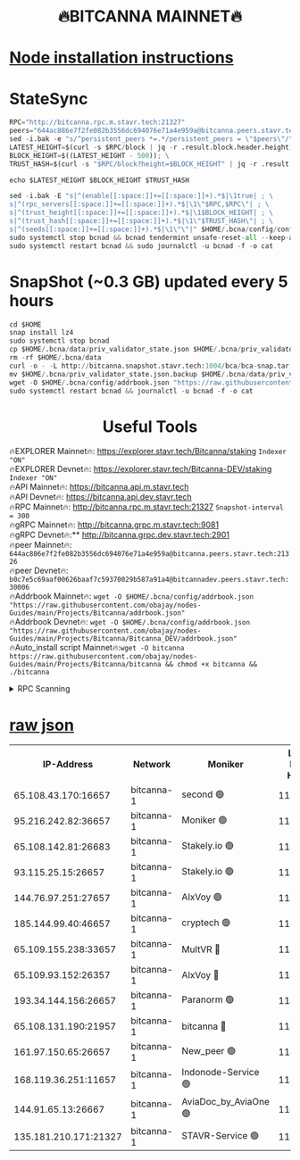 <h1 align="center"> 🔥BITCANNA MAINNET🔥</h1>


[Node installation instructions](https://github.com/obajay/nodes-Guides/tree/main/Projects/Bitcanna)
=

# StateSync
```python
RPC="http://bitcanna.rpc.m.stavr.tech:21327"
peers="644ac886e7f2fe082b3556dc694076e71a4e959a@bitcanna.peers.stavr.tech:21326"
sed -i.bak -e "s/^persistent_peers *=.*/persistent_peers = \"$peers\"/" $HOME/.bcna/config/config.toml
LATEST_HEIGHT=$(curl -s $RPC/block | jq -r .result.block.header.height); \
BLOCK_HEIGHT=$((LATEST_HEIGHT - 500)); \
TRUST_HASH=$(curl -s "$RPC/block?height=$BLOCK_HEIGHT" | jq -r .result.block_id.hash)

echo $LATEST_HEIGHT $BLOCK_HEIGHT $TRUST_HASH

sed -i.bak -E "s|^(enable[[:space:]]+=[[:space:]]+).*$|\1true| ; \
s|^(rpc_servers[[:space:]]+=[[:space:]]+).*$|\1\"$RPC,$RPC\"| ; \
s|^(trust_height[[:space:]]+=[[:space:]]+).*$|\1$BLOCK_HEIGHT| ; \
s|^(trust_hash[[:space:]]+=[[:space:]]+).*$|\1\"$TRUST_HASH\"| ; \
s|^(seeds[[:space:]]+=[[:space:]]+).*$|\1\"\"|" $HOME/.bcna/config/config.toml
sudo systemctl stop bcnad && bcnad tendermint unsafe-reset-all --keep-addr-book
sudo systemctl restart bcnad && sudo journalctl -u bcnad -f -o cat
```
# SnapShot (~0.3 GB) updated every 5 hours
```python
cd $HOME
snap install lz4
sudo systemctl stop bcnad
cp $HOME/.bcna/data/priv_validator_state.json $HOME/.bcna/priv_validator_state.json.backup
rm -rf $HOME/.bcna/data
curl -o - -L http://bitcanna.snapshot.stavr.tech:1004/bca/bca-snap.tar.lz4 | lz4 -c -d - | tar -x -C $HOME/.bcna --strip-components 2
mv $HOME/.bcna/priv_validator_state.json.backup $HOME/.bcna/data/priv_validator_state.json
wget -O $HOME/.bcna/config/addrbook.json "https://raw.githubusercontent.com/obajay/nodes-Guides/main/Projects/Bitcanna/addrbook.json"
sudo systemctl restart bcnad && journalctl -u bcnad -f -o cat
```

 <h1 align="center"> Useful Tools</h1>

🔥EXPLORER Mainnet🔥:    https://explorer.stavr.tech/Bitcanna/staking          `Indexer "ON"` \
🔥EXPLORER Devnet🔥:     https://explorer.stavr.tech/Bitcanna-DEV/staking     `Indexer "ON"` \
🔥API Mainnet🔥:         https://bitcanna.api.m.stavr.tech \
🔥API Devnet🔥:          https://bitcanna.api.dev.stavr.tech \
🔥RPC Mainnet🔥:         http://bitcanna.rpc.m.stavr.tech:21327         `Snapshot-interval = 300` \
🔥gRPC Mainnet🔥:        http://bitcanna.grpc.m.stavr.tech:9081 \
🔥gRPC Devnet🔥:**       http://bitcanna.grpc.dev.stavr.tech:2901 \
🔥peer Mainnet🔥:        `644ac886e7f2fe082b3556dc694076e71a4e959a@bitcanna.peers.stavr.tech:21326` \
🔥peer Devnet🔥:         `b0c7e5c69aaf00626baaf7c59370029b587a91a4@bitcannadev.peers.stavr.tech:30006` \
🔥Addrbook Mainnet🔥:    ```wget -O $HOME/.bcna/config/addrbook.json "https://raw.githubusercontent.com/obajay/nodes-Guides/main/Projects/Bitcanna/addrbook.json"``` \
🔥Addrbook Devnet🔥:    ```wget -O $HOME/.bcna/config/addrbook.json "https://raw.githubusercontent.com/obajay/nodes-Guides/main/Projects/Bitcanna/Bitcanna_DEV/addrbook.json"``` \
🔥Auto_install script Mainnet🔥:```wget -O bitcanna https://raw.githubusercontent.com/obajay/nodes-Guides/main/Projects/Bitcanna/bitcanna && chmod +x bitcanna && ./bitcanna```



<details>
<summary>RPC Scanning</summary>

<h2 align="center"> We scan nodes in real time every 4 hours. And we provide the final result of RPC endpoints.
We cannot influence the operation of these nodes in any way. </h2>


```python
If Voting Power is higher than 0 --> then the Node is a validator of the network and may be subject to attack and be a potential threat to the chain.
```
```python
We marked such validators with a red symbol
```

</details>

[raw json](https://rpc-check.bcam.stavr.tech/bcam/rpc-bcam-result.json)
=



<table><tr><th>IP-Address</th><th>Network</th><th>Moniker</th><th>Latest Block Height</th><th>Earliest Block Height</th><th>Catching Up</th><th>Voting Power</th><th>Scan Time</th></tr><tr><td>65.108.43.170:16657</td><td>bitcanna-1</td><td>second 🟢</td><td>11406860</td><td>1</td><td>False</td><td>0</td><td>2023-11-26T05:49:57.445753430UTC</td></tr><tr><td>95.216.242.82:36657</td><td>bitcanna-1</td><td>Moniker 🟢</td><td>11406847</td><td>5776907</td><td>False</td><td>0</td><td>2023-11-26T05:48:44.771579991UTC</td></tr><tr><td>65.108.142.81:26683</td><td>bitcanna-1</td><td>Stakely.io 🟢</td><td>11406851</td><td>6152001</td><td>False</td><td>0</td><td>2023-11-26T05:49:06.001357677UTC</td></tr><tr><td>93.115.25.15:26657</td><td>bitcanna-1</td><td>Stakely.io 🟢</td><td>11406850</td><td>6520001</td><td>False</td><td>0</td><td>2023-11-26T05:48:59.547092515UTC</td></tr><tr><td>144.76.97.251:27657</td><td>bitcanna-1</td><td>AlxVoy 🟢</td><td>11406854</td><td>8805201</td><td>False</td><td>0</td><td>2023-11-26T05:49:26.801124903UTC</td></tr><tr><td>185.144.99.40:46657</td><td>bitcanna-1</td><td>cryptech 🟢</td><td>11406847</td><td>9301501</td><td>False</td><td>0</td><td>2023-11-26T05:48:42.161663014UTC</td></tr><tr><td>65.109.155.238:33657</td><td>bitcanna-1</td><td>MultVR 🔴</td><td>11406852</td><td>9933415</td><td>False</td><td>349014</td><td>2023-11-26T05:49:10.784630695UTC</td></tr><tr><td>65.109.93.152:26357</td><td>bitcanna-1</td><td>AlxVoy 🔴</td><td>11406856</td><td>10824001</td><td>False</td><td>1391603</td><td>2023-11-26T05:49:36.681125616UTC</td></tr><tr><td>193.34.144.156:26657</td><td>bitcanna-1</td><td>Paranorm 🟢</td><td>11406852</td><td>10961301</td><td>False</td><td>0</td><td>2023-11-26T05:49:15.504691821UTC</td></tr><tr><td>65.108.131.190:21957</td><td>bitcanna-1</td><td>bitcanna 🔴</td><td>11406852</td><td>11306852</td><td>False</td><td>408106</td><td>2023-11-26T05:49:15.232266665UTC</td></tr><tr><td>161.97.150.65:26657</td><td>bitcanna-1</td><td>New_peer 🟢</td><td>11406851</td><td>11334001</td><td>False</td><td>0</td><td>2023-11-26T05:49:06.309685929UTC</td></tr><tr><td>168.119.36.251:11657</td><td>bitcanna-1</td><td>Indonode-Service 🟢</td><td>11406847</td><td>11402001</td><td>False</td><td>0</td><td>2023-11-26T05:48:44.441616310UTC</td></tr><tr><td>144.91.65.13:26667</td><td>bitcanna-1</td><td>AviaDoc_by_AviaOne 🟢</td><td>11406853</td><td>11402601</td><td>False</td><td>0</td><td>2023-11-26T05:49:22.131171894UTC</td></tr><tr><td>135.181.210.171:21327</td><td>bitcanna-1</td><td>STAVR-Service 🟢</td><td>11406854</td><td>11404001</td><td>False</td><td>0</td><td>2023-11-26T05:49:26.551355982UTC</td></tr></table>
